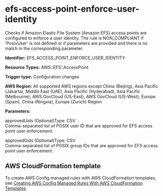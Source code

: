 # efs\-access\-point\-enforce\-user\-identity<a name="efs-access-point-enforce-user-identity"></a>

Checks if Amazon Elastic File System \(Amazon EFS\) access points are configured to enforce a user identity\. The rule is NON\_COMPLIANT if 'PosixUser' is not defined or if parameters are provided and there is no match in the corresponding parameter\. 

**Identifier:** EFS\_ACCESS\_POINT\_ENFORCE\_USER\_IDENTITY

**Resource Types:** AWS::EFS::AccessPoint

**Trigger type:** Configuration changes

**AWS Region:** All supported AWS regions except China \(Beijing\), Asia Pacific \(Jakarta\), Middle East \(UAE\), Asia Pacific \(Hyderabad\), Asia Pacific \(Melbourne\), AWS GovCloud \(US\-East\), AWS GovCloud \(US\-West\), Europe \(Spain\), China \(Ningxia\), Europe \(Zurich\) Region

**Parameters:**

approvedUids \(Optional\)Type: CSV  
Comma\-separated list of POSIX user ID that are approved for EFS access point user enforcement\.

approvedGids \(Optional\)Type: CSV  
Comma\-separated list of POSIX group IDs that are approved for EFS access point user enforcement\.

## AWS CloudFormation template<a name="w2aac12c33c15b9d259c17"></a>

To create AWS Config managed rules with AWS CloudFormation templates, see [Creating AWS Config Managed Rules With AWS CloudFormation Templates](aws-config-managed-rules-cloudformation-templates.md)\.